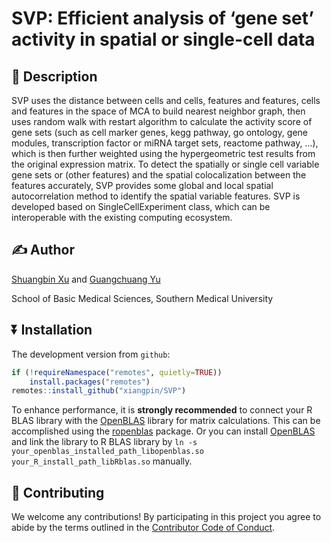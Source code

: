<!-- README.md is generated from README.Rmd. Please edit that file -->

# SVP: Efficient analysis of ‘gene set’ activity in spatial or single-cell data

## :newspaper: Description

SVP uses the distance between cells and cells, features and features,
cells and features in the space of MCA to build nearest neighbor graph,
then uses random walk with restart algorithm to calculate the activity
score of gene sets (such as cell marker genes, kegg pathway, go
ontology, gene modules, transcription factor or miRNA target sets,
reactome pathway, …), which is then further weighted using the
hypergeometric test results from the original expression matrix. To
detect the spatially or single cell variable gene sets or (other
features) and the spatial colocalization between the features
accurately, SVP provides some global and local spatial autocorrelation
method to identify the spatial variable features. SVP is developed based
on SingleCellExperiment class, which can be interoperable with the
existing computing ecosystem.

## :writing_hand: Author

[Shuangbin Xu](https://github.com/xiangpin) and [Guangchuang
Yu](https://guangchuangyu.github.io)

School of Basic Medical Sciences, Southern Medical University

## :arrow_double_down: Installation

The development version from `github`:

``` r
if (!requireNamespace("remotes", quietly=TRUE))
    install.packages("remotes")
remotes::install_github("xiangpin/SVP")
```

To enhance performance, it is **strongly recommended** to connect your R
BLAS library with the
[OpenBLAS](https://github.com/OpenMathLib/OpenBLAS) library for matrix
calculations. This can be accomplished using the
[ropenblas](https://prdm0.github.io/ropenblas/) package. Or you can
install [OpenBLAS](https://github.com/OpenMathLib/OpenBLAS) and link the
library to R BLAS library by
`ln -s your_openblas_installed_path_libopenblas.so your_R_install_path_libRblas.so`
manually.

## :sparkling_heart: Contributing

We welcome any contributions! By participating in this project you agree
to abide by the terms outlined in the [Contributor Code of
Conduct](CONDUCT.md).
